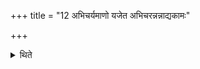 +++
title = "12 अभिचर्यमाणो यजेत अभिचरन्नन्नाद्यकामः"

+++

<details><summary>थिते</summary>

12. One against whom black-magic is being performed should perform (this offering) or one who is (desirous of) performing (black magic), one who desires food, one who desires progeny, or one who desires cattle (may perform this offering).  
</details>
